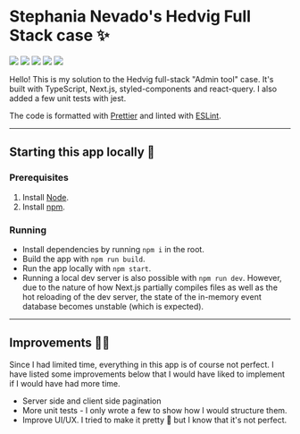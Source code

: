 # Stephania Nevado's Hedvig Full Stack case ✨

![][badge-ts] ![][badge-react] ![][badge-sc] ![][badge-react-query] ![][badge-jest]

Hello! This is my solution to the Hedvig full-stack "Admin tool" case. It's built with TypeScript, Next.js, styled-components and react-query. I also added a few unit tests with jest.

The code is formatted with [Prettier](.prettierrc.json) and linted with [ESLint](.eslintrc.json).

---

## Starting this app locally 🚀

### Prerequisites

1. Install [Node][node].
2. Install [npm][npm].

### Running

- Install dependencies by running `npm i` in the root.
- Build the app with `npm run build`.
- Run the app locally with `npm start`.
- Running a local dev server is also possible with `npm run dev`. However, due to the nature of how Next.js partially compiles files as well as the hot reloading of the dev server, the state of the in-memory event database becomes unstable (which is expected).

---

## Improvements 💅🏻

Since I had limited time, everything in this app is of course not perfect. I have listed some improvements below that I would have liked to implement if I would have had more time.

- Server side and client side pagination
- More unit tests - I only wrote a few to show how I would structure them.
- Improve UI/UX. I tried to make it pretty 💅 but I know that it's not perfect.

[badge-ts]: https://img.shields.io/badge/TypeScript-grey?logo=TypeScript
[badge-react]: https://img.shields.io/badge/React-20232A?logo=react&color=grey
[badge-sc]: https://img.shields.io/badge/styled--components-grey?logo=styled-components
[badge-react-query]: https://img.shields.io/badge/react--query-grey?logo=react-query
[badge-jest]: https://img.shields.io/badge/jest-grey?logo=jest
[npm]: https://docs.npmjs.com/downloading-and-installing-node-js-and-npm
[node]: https://nodejs.org/en/download
